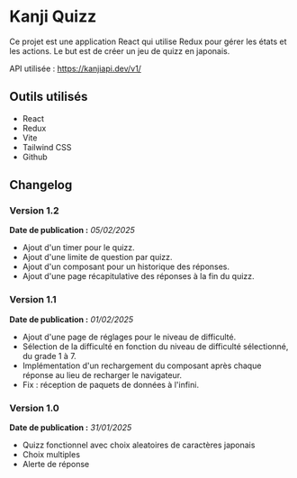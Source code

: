# Kanji Quizz

Ce projet est une application React qui utilise Redux pour gérer les états et les actions.
Le but est de créer un jeu de quizz en japonais.

API utilisée : https://kanjiapi.dev/v1/

## Outils utilisés

- React
- Redux
- Vite
- Tailwind CSS
- Github

## Changelog

### Version 1.2

**Date de publication :** _05/02/2025_

- Ajout d'un timer pour le quizz.
- Ajout d'une limite de question par quizz.
- Ajout d'un composant pour un historique des réponses.
- Ajout d'une page récapitulative des réponses à la fin du quizz.

### Version 1.1

**Date de publication :** _01/02/2025_

- Ajout d'une page de réglages pour le niveau de difficulté.
- Sélection de la difficulté en fonction du niveau de difficulté sélectionné, du grade 1 à 7.
- Implémentation d'un rechargement du composant après chaque réponse au lieu de recharger le navigateur.
- Fix : réception de paquets de données à l'infini.

### Version 1.0

**Date de publication :** _31/01/2025_

- Quizz fonctionnel avec choix aleatoires de caractères japonais
- Choix multiples
- Alerte de réponse

